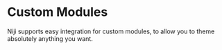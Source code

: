 # Custom Modules

Niji supports easy integration for custom modules, to allow you to theme absolutely anything you want.
